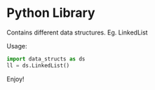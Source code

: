 Python Library
========================

Contains different data structures. Eg. LinkedList

Usage:

```python
import data_structs as ds
ll = ds.LinkedList()
```

Enjoy!